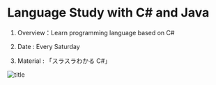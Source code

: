 # Language Study with C# and Java 

1. Overview：Learn programming language based on C#

2. Date : Every Saturday

3. Material : 「スラスラわかる C#」

![title](https://images-na.ssl-images-amazon.com/images/I/41istAMdpVL._SX351_BO1,204,203,200_.jpg "title")
